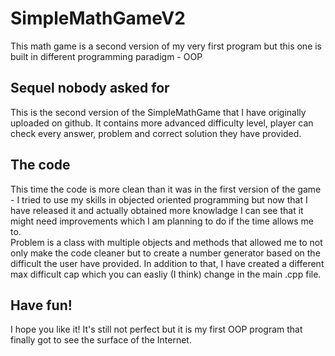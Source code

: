 # SimpleMathGameV2
This math game is a second version of my very first program but this one is built in different programming paradigm - OOP
<h2> Sequel nobody asked for </h2>
<p> This is the second version of the SimpleMathGame that I have originally uploaded on github. It contains more advanced difficulty level, player can check every
answer, problem and correct solution they have provided.</p>
<h2> The code </h2>
<p>This time the code is more clean than it was in the first version of the game - I tried to use my skills in objected oriented programming but now that I have released it
and actually obtained more knowladge I can see that it might need improvements which I am planning to do if the time allows me to. <br>
Problem is a class with multiple objects and methods that allowed me to not only make the code cleaner but to create a number generator based on the 
difficult the user have provided. In addition to that, I have created a different max difficult cap which you can easliy (I think) change in the main .cpp file.</p>
<h2> Have fun!</h2>
<p>I hope you like it! It's still not perfect but it is my first OOP program that finally got to see the surface of the Internet.</p>
